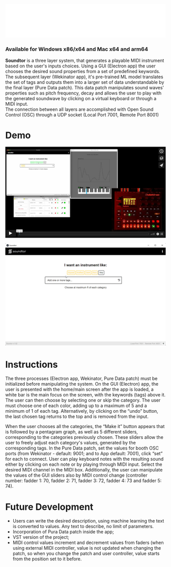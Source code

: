 ![Soundtor](./assets/full_logo_white.png)

### Available for Windows x86/x64 and Mac x64 and arm64
 **Soundtor** is a three layer system, that generates a playable MIDI instrument based on the user's inputs choices. Using a GUI (Electron app) the user chooses the desired sound properties from a set of predefined keywords. The subsequent layer (Wekinator app), it's pre-trained ML model translates the set of tags and outputs them into a larger set of data understandable by the final layer (Pure Data patch). This data patch manipulates sound waves’ properties such as pitch frequency, decay and allows the user to play with the generated soundwave by clicking on a virtual keyboard or through a MIDI input.<br/>
 The connection between all layers are accomplished with Open Sound Control (OSC) through a UDP socket (Local Port 7001, Remote Port 8001) 

# Demo

[![Demo Preview](./ReadmeFiles/videoPreview.png)](https://vimeo.com/664212521)

![GUI App Preview](./ReadmeFiles/guipreview.gif)



# Instructions
The three processes (Electron app, Wekinator, Pure Data patch) must be initialized before manipulating the system. On the GUI (Electron) app, the user is presented with the home/main screen after the app is loaded, a white bar is the main focus on the screen, with the keywords (tags) above it. The user can then choose by selecting one or skip the category. The user must choose one of each color, adding up to a maximum of 5 and a minimum of 1 of each tag. Alternatively, by clicking on the “undo” button, the last chosen tag returns to the top and is removed from the input.

When the user chooses all the categories, the “Make it” button appears that is followed by a pentagram graph, as well as 5 different sliders, corresponding to the categories previously chosen. These sliders allow the user to freely adjust each category's values, generated by the corresponding tags.
In the Pure Data patch, set the values for booth OSC ports (from Wekinator - default: 9001; and to App default: 7001), click “set” for each to connect. 
User can play keyboard notes with the resulting sound either by clicking on each note or by playing through MIDI input. Select the desired MIDI channel in the MIDI box.
Additionally, the user can manipulate the values of the GUI sliders also by MIDI control change (controller number: fadder 1: 70, fadder 2:  71, fadder 3: 72, fadder 4: 73 and fadder 5: 74).

# Future Development

* Users can write the desired description, using machine learning the text is converted to values. Any text to describe, no limit of parameters.
* Incorporation of Pura Data patch inside the app;
* VST version of the project;
* MIDI control values increment and decrement values from faders (when using external MIDI controller, value is not updated when changing the patch, so when you change the patch and user controller, value starts from the position set to it before.
